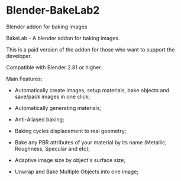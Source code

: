 # Blender-BakeLab2
Blender addon for baking images

BakeLab - A blender addon for baking images.

This is a paid version of the addon for those who want to support the developer.

Compatible with Blender 2.81 or higher.



Main Features:

 - Automatically create images, setup materials, bake objects and save/pack images in one click;

- Automatically generating materials;

- Anti-Aliased baking;

- Baking cycles displacement to real geometry;

- Bake any PBR attributes of your material by its name (Metallic, Roughness, Specular and etc);

 - Adaptive image size by object's surface size;

- Unwrap and Bake Multiple Objects into one image;
